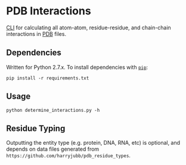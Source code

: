 # PDB Interactions

[CLI](https://en.wikipedia.org/wiki/Command-line_interface) for calculating all atom-atom, residue-residue, and chain-chain interactions in [PDB](http://www.rcsb.org/pdb/home/home.do) files.

## Dependencies

Written for Python 2.7.x. To install dependencies with [`pip`](https://pip.pypa.io/en/stable/installing/):

    pip install -r requirements.txt

## Usage

    python determine_interactions.py -h

## Residue Typing

Outputting the entity type (e.g. protein, DNA, RNA, etc) is optional, and depends on
data files generated from `https://github.com/harryjubb/pdb_residue_types`.
